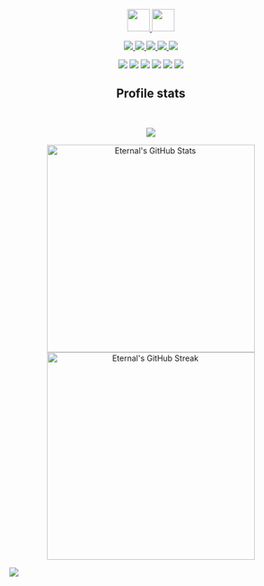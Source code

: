 
<p align="center"><a href="https://tarun-kamboj.github.io/">
<img height="40px" src="https://img.shields.io/badge/-Tarun-0d1117?style=for-the-badge">
<img height="40px" src="https://img.shields.io/badge/-Kamboj-ffffff?style=for-the-badge">
</a></p> 
<p align="center"><a href="https://tarun-kamboj.github.io/"> 
<img src="https://img.shields.io/badge/-A-ffffff?style=for-the-badge">
<img src="https://img.shields.io/badge/-Python_Developer-ffffff?style=for-the-badge">
<img src="https://img.shields.io/badge/-and-ffffff?style=for-the-badge">
<img src="https://img.shields.io/badge/-a-0d1117?style=for-the-badge">
<img src="https://img.shields.io/badge/-Full_Stack_web_developer-0d1117?style=for-the-badge">
</a></p>

<p align="center">
<a target="_blank" href="https://www.linkedin.com/in/kambojtarun"><img src="https://img.shields.io/badge/--0d1117?style=for-the-badge&logo=LinkedIn"></a>
<a target="_blank" href="mailto:kambojtarun02@gmail.com"><img src="https://img.shields.io/badge/--0d1117?style=for-the-badge&logo=Gmail"></a>
<a target="_blank" href="https://twitter.com/TarunKamboj_"><img src="https://img.shields.io/badge/--0d1117?style=for-the-badge&logo=Twitter"></a>
<a target="_blank" href="https://wa.me/919466416667"><img src="https://img.shields.io/badge/--0d1117?style=for-the-badge&logo=WhatsApp"></a>
<a target="_blank" href="https://discord.com/users/724826268645851157"><img src="https://img.shields.io/badge/--0d1117?style=for-the-badge&logo=Discord"></a>
<a target="_blank" href="https://www.google.com/maps/place/Ravi+Nagar,+Gobind+Pura,+Haryana+135002/@30.1463269,77.286907,18z/data=!4m2!3m1!1s0x390efbd7db3fb9fb:0x5f3fd8e81a2aba1e"><img src="https://img.shields.io/badge/--0d1117?style=for-the-badge&logo=Google-Maps"></a>
</p>

<h2 align="center">Profile stats</h2>

<br>
<p align="center"><img src="https://komarev.com/ghpvc/?username=Tarun-Kamboj&style=flat-square&color=4287f5"></p>
<p align="center">
<img width="370px" alt="Eternal's GitHub Stats" src="https://github-readme-stats.vercel.app/api?username=Tarun-Kamboj&custom_title=In+Data+We+Trust&show_icons=true&hide_border=true&count_private=true&bg_color=00000000&title_color=2e7eff&text_color=878787&icon_color=2e7eff&cache_seconds=1800" />
<img width="370px" alt="Eternal's GitHub Streak" src="https://github-readme-streak-stats.herokuapp.com/?user=Tarun-Kamboj&background=00000000&hide_border=true&stroke=878787&ring=296dda&fire=296dda&currStreakNum=878787&sideNums=878787&currStreakLabel=878787&sideLabels=878787&dates=878787" />
</p>
<img src="https://activity-graph.herokuapp.com/graph?username=Tarun-Kamboj&theme=dracula&bg_color=00000000&color=878787&line=296dda&point=00000000&area=true&hide_border=true">

